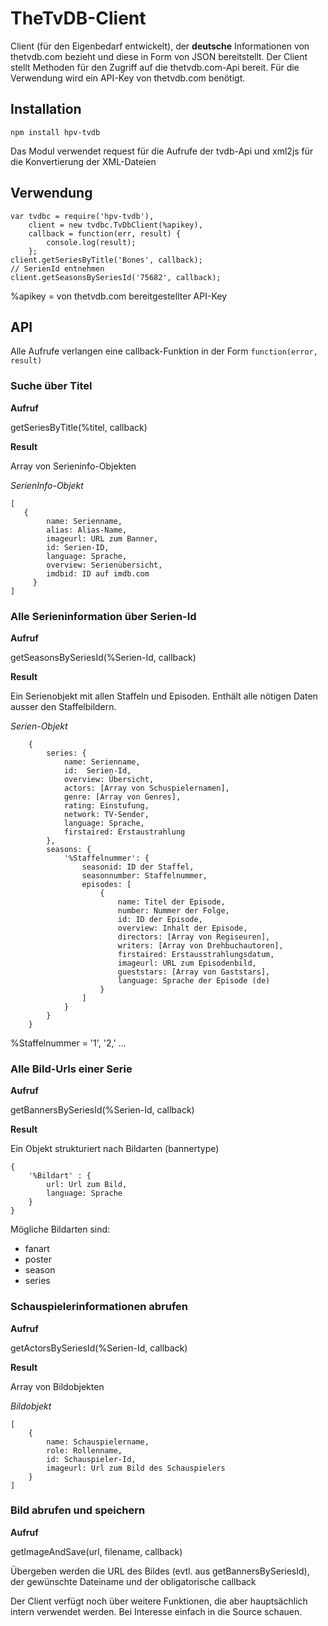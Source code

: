 # TheTvDB-Client  

Client (für den Eigenbedarf entwickelt), der **deutsche** Informationen von thetvdb.com bezieht und diese in Form von JSON bereitstellt.
Der Client stellt Methoden für den Zugriff auf die thetvdb.com-Api bereit. Für die Verwendung wird ein API-Key von thetvdb.com benötigt.

## Installation
	
	npm install hpv-tvdb

Das Modul verwendet request für die Aufrufe der tvdb-Api und xml2js für die Konvertierung der XML-Dateien

## Verwendung

	var tvdbc = require('hpv-tvdb'),
	    client = new tvdbc.TvDbClient(%apikey),
	    callback = function(err, result) {
		    console.log(result);
	    };
	client.getSeriesByTitle('Bones', callback); 
	// SerienId entnehmen
	client.getSeasonsBySeriesId('75682', callback);
	
%apikey = von thetvdb.com bereitgestellter API-Key

## API

Alle Aufrufe verlangen eine callback-Funktion in der Form 
`function(error, result)`

### Suche über Titel 

**Aufruf** 

getSeriesByTitle(%titel, callback)  
	
**Result** 

Array von Serieninfo-Objekten

*SerienInfo-Objekt*
     
	[ 
	   {
			name: Serienname,
			alias: Alias-Name,
			imageurl: URL zum Banner,
			id: Serien-ID,
			language: Sprache,
			overview: Serienübersicht,
			imdbid: ID auf imdb.com
	     }      
	]
### Alle Serieninformation über Serien-Id

**Aufruf** 

getSeasonsBySeriesId(%Serien-Id, callback)    

**Result** 

Ein Serienobjekt mit allen Staffeln und Episoden. Enthält alle nötigen Daten ausser den Staffelbildern. 

*Serien-Objekt* 

  	    {
	        series: {
		    	name: Serienname,
				id:  Serien-Id,
				overview: Übersicht,
				actors: [Array von Schuspielernamen],
				genre: [Array von Genres],
				rating: Einstufung,
				network: TV-Sender,
				language: Sprache,
				firstaired: Erstaustrahlung
	        },
			seasons: {
				'%Staffelnummer': {
					seasonid: ID der Staffel,
					seasonnumber: Staffelnummer,
					episodes: [
						{
							name: Titel der Episode,
							number: Nummer der Folge,
							id: ID der Episode,
							overview: Inhalt der Episode,
							directors: [Array von Regiseuren],
							writers: [Array von Drehbuchautoren],   
							firstaired: Erstausstrahlungsdatum,
							imageurl: URL zum Episodenbild, 
							gueststars: [Array von Gaststars],
							language: Sprache der Episode (de)
						}
					]
				}
			}
		}                   

%Staffelnummer = '1', '2,' ...
		
### Alle Bild-Urls einer Serie

**Aufruf**

getBannersBySeriesId(%Serien-Id, callback)

**Result**

Ein Objekt strukturiert nach Bildarten (bannertype)

	{
		'%Bildart' : {
			url: Url zum Bild, 
			language: Sprache
		}
	}          
	
Mögliche Bildarten sind: 

- fanart
- poster
- season
- series 

### Schauspielerinformationen abrufen

**Aufruf**

getActorsBySeriesId(%Serien-Id, callback)

**Result**

Array von Bildobjekten

*Bildobjekt*

	[
		{
			name: Schauspielername,
			role: Rollenname,
			id: Schauspieler-Id,
			imageurl: Url zum Bild des Schauspielers
		}
	]        
	

### Bild abrufen und speichern

**Aufruf**

getImageAndSave(url, filename, callback)

Übergeben werden die URL des Bildes (evtl. aus getBannersBySeriesId), der gewünschte Dateiname und der obligatorische callback 
	
Der Client verfügt noch über weitere Funktionen, die aber hauptsächlich intern verwendet werden. Bei Interesse einfach in die Source schauen.